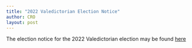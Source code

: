 ```yaml
---
title: "2022 Valedictorian Election Notice"
author: CRO
layout: post
---
```


The election notice for the 2022 Valedictorian election may be found <a href="https://drive.google.com/file/d/17XoTOzk-GIbBUTv-2YLfXxzADZY4XlVc/view?usp=sharing">here</a>